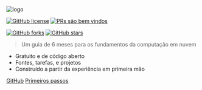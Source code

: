 <!-- _coverpage.md -->

![logo](../img/Logo-03.svg)

[![GitHub license](https://img.shields.io/github/license/learntocloud/learn-to-cloud.svg)](https://github.com/learntocloud/learn-to-cloud/blob/master/LICENSE)
[![PRs são bem vindos](https://img.shields.io/badge/PRs-welcome-brightgreen.svg?style=flat-square)](http://makeapullrequest.com)


[![GitHub forks](https://img.shields.io/github/forks/learntocloud/learn-to-cloud.svg?style=social&label=Fork&maxAge=2592000)](https://GitHub.com/learntocloud/learn-to-cloud/network/)
[![GitHub stars](https://img.shields.io/github/stars/learntocloud/learn-to-cloud.svg?style=social&label=Star&maxAge=2592000)](https://GitHub.com/learntocloud/learn-to-cloud/stargazers/)


> Um guia de 6 meses para os fundamentos da computação em nuvem

- Gratuito e de código aberto
- Fontes, tarefas, e projetos
- Construído a partir da experiência em primeira mão

[GitHub](https://github.com/learntocloud/learn-to-cloud/)
[Primeiros passos](#bem-vindo)